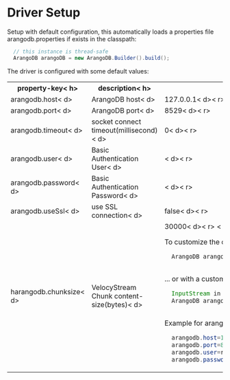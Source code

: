 # Driver Setup

Setup with default configuration, this automatically loads a properties file arangodb.properties if exists in the classpath:

``` Java
  // this instance is thread-safe
  ArangoDB arangoDB = new ArangoDB.Builder().build();

```


The driver is configured with some default values:

<table>
<tr><th>property-key<  h><th>description<  h><th>default value<  h><  r>
<tr><td>arangodb.host<  d><td>ArangoDB host<  d><td>127.0.0.1<  d><  r>
<tr><td>arangodb.port<  d><td>ArangoDB port<  d><td>8529<  d><  r>
<tr><td>arangodb.timeout<  d><td>socket connect timeout(millisecond)<  d><td>0<  d><  r>
<tr><td>arangodb.user<  d><td>Basic Authentication User<  d><td><  d><  r>
<tr><td>arangodb.password<  d><td>Basic Authentication Password<  d><td><  d><  r>
<tr><td>arangodb.useSsl<  d><td>use SSL connection<  d><td>false<  d><  r>
<tr><td>harangodb.chunksize<  d><td>VelocyStream Chunk content-size(bytes)<  d><td>30000<  d><  r>
<  able>

To customize the configuration the parameters can be changed in the code...

``` Java
  ArangoDB arangoDB = new ArangoDB.Builder().host("192.168.182.50").port(8888).build();
  
```
... or with a custom properties file (my.properties)

``` Java
  InputStream in = MyClass.class.getResourceAsStream("my.properties");
  ArangoDB arangoDB = new ArangoDB.Builder().loadProperties(in).build();
  
```

Example for arangodb.properties:
``` Java
  arangodb.host=127.0.0.1
  arangodb.port=8529
  arangodb.user=root
  arangodb.password=

```